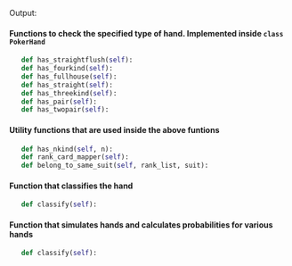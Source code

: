 Output:

#### Functions to check the specified type of hand. Implemented inside `class PokerHand`
```python
   def has_straightflush(self):
   def has_fourkind(self):
   def has_fullhouse(self):
   def has_straight(self):
   def has_threekind(self):
   def has_pair(self):
   def has_twopair(self):
```

#### Utility functions that are used inside the above funtions

```python
   def has_nkind(self, n):
   def rank_card_mapper(self):
   def belong_to_same_suit(self, rank_list, suit):
```

#### Function that classifies the hand
```python
   def classify(self):
```

#### Function that simulates hands and calculates probabilities for various hands
```python
   def classify(self):
```
